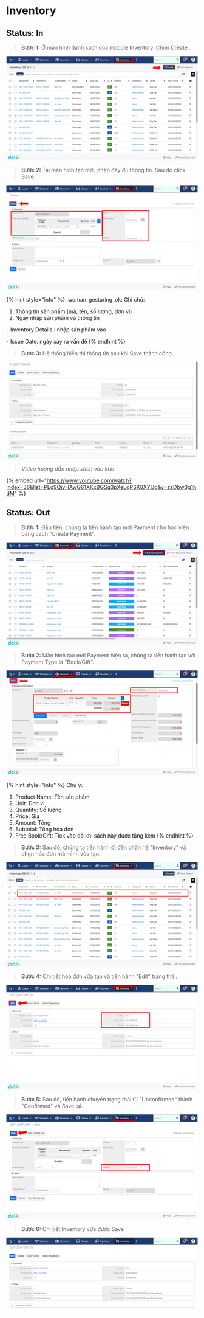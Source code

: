 # Inventory

## Status: In

> **Bước 1:** Ở màn hình danh sách của module Inventory. Chọn Create.

![](<../../.gitbook/assets/image (134).png>)

> **Bước 2:** Tại màn hình tạo mới, nhập đầy đủ thông tin. Sau đó click Save.

![](<../../.gitbook/assets/image (109) (2).png>)

{% hint style="info" %}
:woman\_gesturing\_ok: Ghi chú:

1. Thông tin sản phẩm (mã, tên, số lượng, đơn vị)
2. Ngày nhập sản phẩm và thông tin&#x20;

&#x20;        \-  Inventory Details : nhập sản phẩm vào

&#x20;        \-  Issue Date: ngày xảy ra vấn đề
{% endhint %}

> **Bước 3:** Hệ thống hiển thị thông tin sau khi Save thành công.

![](<../../.gitbook/assets/image (111) (2).png>)

> _Video hướng dẫn nhập sách vào kho_

{% embed url="https://www.youtube.com/watch?index=36&list=PLg9QjyHAwG61XKxBGSq3pXeLqPSK8XYUq&v=zzDbw3g1hdM" %}

## Status: Out

> **Bước 1:** Đầu tiên, chúng ta tiến hành tạo mới Payment cho học viên bằng cách "Create Payment".

![](<../../.gitbook/assets/image (4) (2) (1) (1).png>)

> **Bước 2:** Màn hình tạo mới Payment hiện ra, chúng ta tiến hành tạo với Payment Type là "Book/Gift".

![](<../../.gitbook/assets/image (3) (1) (2) (1) (1).png>)

{% hint style="info" %}
Chú ý:

1. Product Name: Tên sản phẩm
2. Unit: Đơn vị
3. Quantity: Số lượng
4. Price: Gía
5. Amount: Tổng
6. Subtotal: Tổng hóa đơn
7. Free Book/Gift: Tick vào đó khi sách này được tặng kèm
{% endhint %}

> **Bước 3:** Sau đó, chúng ta tiến hành đi đến phân hệ "Inventory" và chọn hóa đơn mà mình vừa tạo.

![](<../../.gitbook/assets/image (2) (2) (1).png>)

> **Bước 4:** Chi tiết hóa đơn vừa tạo và tiến hành "Edit" trạng thái.

![](<../../.gitbook/assets/image (6) (2) (1).png>)

> **Bước 5:** Sau đó, tiến hành chuyển trạng thái từ "Unconfirmed" thành "Confirmed" và Save lại.

![](<../../.gitbook/assets/image (5) (2).png>)

> **Bước 6:** Chi tiết Inventory vừa được Save&#x20;

![](<../../.gitbook/assets/image (1) (1) (2) (1).png>)

